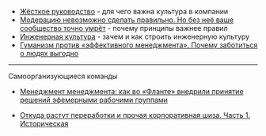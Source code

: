 - [Жёсткое руководство](https://habr.com/ru/articles/819787/) - для чего важна культура в компании
- [Модерацию невозможно сделать правильно. Но без неё ваше сообщество точно умрёт](https://vas3k.blog/notes/moderation/) - почему принципы важнее правил
- [Инженерная культура](https://www.youtube.com/watch?v=vH3Iphod97s) - зачем и как строить инженерную культуру
- [Гуманизм против «эффективного менеджмента». Почему заботиться о людях выгодно](https://habr.com/ru/articles/816545/)

---

Самоорганизующиеся команды
- [Менеджмент менеджмента: как во «Фланте» внедрили принятие решений эфемерными рабочими группами](https://habr.com/ru/companies/flant/articles/865652/)

- [Откуда растут переработки и прочая корпоративная шиза. Часть 1. Историческая](https://habr.com/ru/articles/907176/)